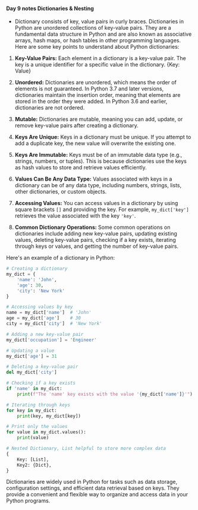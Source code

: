 #### Day 9 notes Dictionaries & Nesting
* Dictionary consists of key, value pairs in curly braces.
Dictionaries in Python are unordered collections of key-value pairs. They are a fundamental data structure in Python and are also known as associative arrays, hash maps, or hash tables in other programming languages. Here are some key points to understand about Python dictionaries:

1. **Key-Value Pairs:** Each element in a dictionary is a key-value pair. The key is a unique identifier for a specific value in the dictionary. {Key: Value}

2. **Unordered:** Dictionaries are unordered, which means the order of elements is not guaranteed. In Python 3.7 and later versions, dictionaries maintain the insertion order, meaning that elements are stored in the order they were added. In Python 3.6 and earlier, dictionaries are not ordered.

3. **Mutable:** Dictionaries are mutable, meaning you can add, update, or remove key-value pairs after creating a dictionary.

4. **Keys Are Unique:** Keys in a dictionary must be unique. If you attempt to add a duplicate key, the new value will overwrite the existing one.

5. **Keys Are Immutable:** Keys must be of an immutable data type (e.g., strings, numbers, or tuples). This is because dictionaries use the keys as hash values to store and retrieve values efficiently.

6. **Values Can Be Any Data Type:** Values associated with keys in a dictionary can be of any data type, including numbers, strings, lists, other dictionaries, or custom objects.

7. **Accessing Values:** You can access values in a dictionary by using square brackets `[]` and providing the key. For example, `my_dict['key']` retrieves the value associated with the key `'key'`.

8. **Common Dictionary Operations:** Some common operations on dictionaries include adding new key-value pairs, updating existing values, deleting key-value pairs, checking if a key exists, iterating through keys or values, and getting the number of key-value pairs.

Here's an example of a dictionary in Python:

```python
# Creating a dictionary
my_dict = {
    'name': 'John',
    'age': 30,
    'city': 'New York'
}

# Accessing values by key
name = my_dict['name']  # 'John'
age = my_dict['age']    # 30
city = my_dict['city']  # 'New York'

# Adding a new key-value pair
my_dict['occupation'] = 'Engineer'

# Updating a value
my_dict['age'] = 31

# Deleting a key-value pair
del my_dict['city']

# Checking if a key exists
if 'name' in my_dict:
    print(f"The 'name' key exists with the value '{my_dict['name']}'")

# Iterating through keys
for key in my_dict:
    print(key, my_dict[key])

# Print only the values
for value in my_dict.values():
    print(value)

# Nested Dictionary, List helpful to store more complex data
{
    Key: [List],
    Key2: {Dict},
}
```

Dictionaries are widely used in Python for tasks such as data storage, configuration settings, and efficient data retrieval based on keys. They provide a convenient and flexible way to organize and access data in your Python programs.


